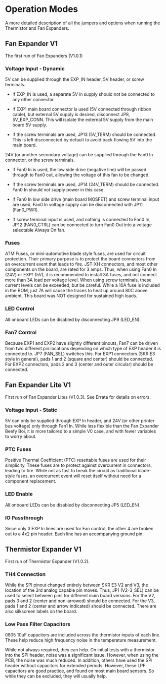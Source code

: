 # Operation Modes

A more detailed description of all the jumpers and options when running the Thermistor and Fan Expanders.

## Fan Expander V1

The first run of Fan Expanders (V1.0.1)

### Voltage Input - Dynamic

5V can be supplied through the EXP_IN header, 5V header, or screw terminals.  

* If EXP_IN is used, a separate 5V in supply should not be connected to any other connector.

* If EXP1 main board connector is used (5V connected through ribbon cable), but external 5V supply is desired, disconnect JP8, 5V_EXP_CONN.  This will isolate the external 5V supply from the main board 5V supply.

* If the screw terminals are used, JP13 (5V_TERM) should be connected.  This is left disconnected by default to avoid back flowing 5V into the main board.

24V (or another secondary voltage) can be supplied through the Fan0 In connector, or the screw terminals.

* If Fan0 In is used, the low side drive (negative line) will be passed through to Fan0 out, allowing the voltage of this fan to be changed.

* If the screw terminals are used, JP14 (24V_TERM) should be connected.  Fan0 In should not supply power in this case.

* If Fan0 In low side drive (main board MOSFET) and screw terminal input are used, Fan0 In voltage supply can be disconnected with JP11 (Fan0_PWR).  

* If screw terminal input is used, and nothing is connected to Fan0 In, JP12 (FAN0_CTRL) can be connected to turn Fan0 Out into a voltage selectable Always On fan.

### Fuses

ATM Fuses, or mini-automotive blade style fuses, are used for circuit protection.  Their primary purpose is to protect the board connectors from an overcurrent event that leads to fire.  JST-XH connectors, and most other components on the board, are rated for 3 amps.  Thus, when using Fan0 In (24V) or EXP1 (5V), it is recommended to install 3A fuses, and not connect more than 3A load per voltage level.  When using screw terminals, these current levels can be exceeded, but be careful.  While a 10A fuse is included in the BOM, just 7A will cause the traces to heat up around 80C above ambient.  This board was NOT designed for sustained high loads.

### LED Control

All onboard LEDs can be disabled by disconnecting JP9 (LED_EN).  

### Fan7 Control

Because EXP1 and EXP2 have slightly different pinouts, Fan7 can be driven from two different pin locations depending on which type of EXP header it is connected to.  JP7 (FAN_SEL) switches this.  For EXP1 connectors (SKR E3 style in general), pads 1 and 2 (square and center) should be connected.  For EXP2 connectors, pads 2 and 3 (center and outer circular) should be connected.

## Fan Expander Lite V1

First run of Fan Expander Lites (V1.0.3).  See Errata for details on errors.

### Voltage Input - Static

5V can only be supplied through EXP In header, and 24V (or other printer bus voltage) only through Fan1 In.  While less flexible than the Fan Expander Beefy Boi, it is more tailored to a simple V0 case, and with fewer variables to worry about.

### PTC Fuses

Positive Thermal Coefficient (PTC) resettable fuses are used for their simplicity.  These fuses are to protect against overcurrent in connectors, leading to fire.  While not as fast to break the circuit as traditional blade-style fuses, an overcurrent event will reset itself without need for a component replacement.

### LED Enable

All onboard LEDs can be disabled by disconnecting JP5 (LED_EN).

### IO Passthrough

Since only 3 EXP In lines are used for Fan control, the other 4 are broken out to a 4x2 pin header.  Each line has an accompanying ground pin.

## Thermistor Expander V1

First run of Thermistor Expander (V1.0.2).

### TH4 Connection

While the SPI pinout changed entirely between SKR E3 V2 and V3, the location of the 3rd analog capable pin moves.  Thus, JP1 (V2-3_SEL) can be used to select between pins for different main board versions.  For the V2, pads 3 and 2 (center and non-arrowed) should be connected.  For the V3, pads 1 and 2 (center and arrow indicated) should be connected.  There are also silkscreen labels on the board.

### Low Pass Filter Capacitors

0805 10uF capacitors are included across the thermistor inputs of each line.  These help reduce high frequency noise in the temperature measurement.

While not always required, they can help.  On initial tests with a thermistor into the SPI header, noise was a significant issue.  However, when using the PCB, the noise was much reduced.  In addition, others have used the SPI header without capacitors for extended periods.  However, these LPF capacitors are good practice, and found on most main board sensors.  So while they can be excluded, they will usually help.
